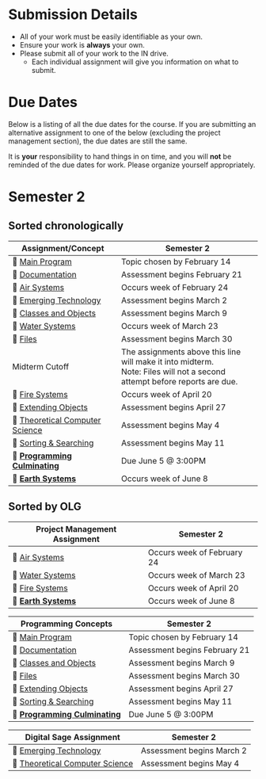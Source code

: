 # Submission Details
* All of your work must be easily identifiable as your own.
* Ensure your work is **always** your own.
* Please submit all of your work to the IN drive.  
  * Each individual assignment will give you information on what to submit.

# Due Dates
Below is a listing of all the due dates for the course.  If you are submitting an alternative assignment to one of the below (excluding the project management section), the due dates are still the same.  

It is **your** responsibility to hand things in on time, and you will **not** be reminded of the due dates for work.  Please organize yourself appropriately.

# Semester 2
## Sorted chronologically
| Assignment/Concept                                                       |            Semester 2          |
| -----------------------------------------------------------------------  | ------------------------------ |
| &#x1F4D8; [Main Program](./Main-Program)                                 | Topic chosen by February 14    |
| &#x1F4D8; [Documentation](./Documentation)                               | Assessment begins February 21  |
| &#x1F4D9; [Air Systems](./Air-Systems)                                   | Occurs week of February 24     |
| &#x1F4D7; [Emerging Technology](#)                   | Assessment begins March 2      |
| &#x1F4D8; [Classes and Objects](#)                               | Assessment begins March 9     |
| &#x1F4D9; [Water Systems](./Water-Systems)                               | Occurs week of March 23        |
| &#x1F4D8; [Files](#)                                               | Assessment begins March 30     |
| Midterm Cutoff              	| The assignments above this line will make it into midterm. <br/> Note: Files will not a second attempt before reports are due.  |
| &#x1F4D9; [Fire Systems](./Fire-Systems)                                 | Occurs week of April 20        |
| &#x1F4D8; [Extending Objects](#)                               | Assessment begins April 27     |
| &#x1F4D7; [Theoretical Computer Science](#) | Assessment begins May 4        |
| &#x1F4D8; [Sorting & Searching](#)                               | Assessment begins May 11       |
| &#x1F4D8; [**Programming Culminating**](#)                               | Due June 5 @ 3:00PM     |
| &#x1F4D9; [**Earth Systems**](#)                           | Occurs week of June 8          |

## Sorted by OLG
| Project Management Assignment                                            |            Semester 2          |
| -----------------------------------------------------------------------  | ------------------------------ |
| &#x1F4D9; [Air Systems](./Air-Systems)                                   | Occurs week of February 24     |
| &#x1F4D9; [Water Systems](./Water-Systems)                               | Occurs week of March 23        |
| &#x1F4D9; [Fire Systems](./Fire-Systems)                                 | Occurs week of April 20        |
| &#x1F4D9; [**Earth Systems**](#)                           | Occurs week of June 8          |

| Programming Concepts                                                     |            Semester 2          |
| -----------------------------------------------------------------------  | ------------------------------ |
| &#x1F4D8; [Main Program](./Main-Program)                                 | Topic chosen by February 14    |
| &#x1F4D8; [Documentation](./Documentation)                               | Assessment begins February 21  |
| &#x1F4D8; [Classes and Objects](#)                               | Assessment begins March 9     |
| &#x1F4D8; [Files](#)                                               | Assessment begins March 30     |
| &#x1F4D8; [Extending Objects](#)                               | Assessment begins April 27     |
| &#x1F4D8; [Sorting & Searching](#)                               | Assessment begins May 11       |
| &#x1F4D8; [**Programming Culminating**](#)                               | Due June 5 @ 3:00PM     |

| Digital Sage Assignment                                                  |            Semester 2          |
| -----------------------------------------------------------------------  | ------------------------------ |
| &#x1F4D7; [Emerging Technology](#)                   | Assessment begins March 2      |
| &#x1F4D7; [Theoretical Computer Science](#) | Assessment begins May 4        |